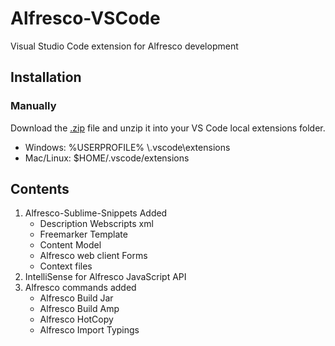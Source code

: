# Alfresco-VSCode
Visual Studio Code extension for Alfresco development

## Installation

### Manually

 Download the [.zip](https://github.com/odtorres/Alfresco-VSCode/archive/master.zip) file and unzip it into your VS Code local extensions folder.

 * Windows: %USERPROFILE% \\.vscode\\extensions
 * Mac/Linux: $HOME/.vscode/extensions

## Contents
1. Alfresco-Sublime-Snippets Added
    * Description Webscripts xml
    * Freemarker Template
    * Content Model
    * Alfresco web client Forms
    * Context files
2. IntelliSense for Alfresco JavaScript API
3. Alfresco commands added
    * Alfresco Build Jar
    * Alfresco Build Amp
    * Alfresco HotCopy
    * Alfresco Import Typings